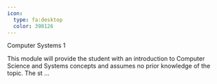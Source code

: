 ```yaml
---
icon:
  type: fa:desktop
  color: 398126
---
```

Computer Systems 1

This module will provide the student with an introduction to Computer Science and Systems concepts and assumes no prior knowledge of the topic. The st ... 
